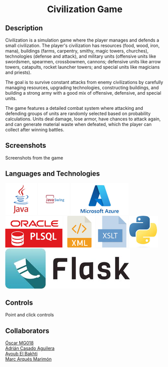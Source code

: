 <h1 align="center">Civilization Game</h1>

<h2>Description</h2>
<p>
  Civilization is a simulation game where the player manages and defends a small civilization. The player's civilization has resources (food, wood, iron, mana), buildings (farms, carpentry, smithy, magic towers, churches), technologies (defense and attack), and military units (offensive units like swordsmen, spearmen, crossbowmen, cannons; defensive units like arrow towers, catapults, rocket launcher towers; and special units like magicians and priests).
</p>

<p>
  The goal is to survive constant attacks from enemy civilizations by carefully managing resources, upgrading technologies, constructing buildings, and building a strong army with a good mix of offensive, defensive, and special units.
</p>
<p>
  The game features a detailed combat system where attacking and defending groups of units are randomly selected based on probability calculations. Units deal damage, lose armor, have chances to attack again, and can generate material waste when defeated, which the player can collect after winning battles.
</p>

<h2>Screenshots</h2>
<p>Screenshots from the game</p>

<h2>Languages and Technologies</h2>
<p>
  <img src="images/java.png" width="100" alt="Java"/>
  <img src="images/swing.png" width="100" alt="Swing"/>
  <img src="images/azure.jpg" height="100" alt="Azure"/>
  <img src="images/plsql.png" height="100" alt="PlSql"/>
  <img src="images/xml.png" width="100" alt="Xml"/>
  <img src="images/xslt.jpg" width="100" alt="Xmlt"/>
  <img src="images/python.jpg" height="100" alt="Python"/>
  <img src="images/flask.jpg" height="" alt="Flask"/>
</p>

<h2>Controls</h2>
<p>Point and click controls</p>

<h2>Collaborators</h2>
<p>
  <a href="https://github.com/OscarMG018">Óscar MG018</a><br>
  <a href="https://github.com/AdrianCasadoAguilera">Adrián Casado Aguilera</a><br>
  <a href="https://github.com/AAyoubelbakhti">Ayoub El Bakhti</a><br>
  <a href="https://github.com/MarcArques">Marc Arqués Marimón</a>
</p>
